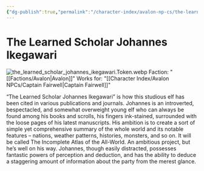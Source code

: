 ```yaml
---
{"dg-publish":true,"permalink":"/character-index/avalon-np-cs/the-learned-scholar-johannes-ikegawari/","title":"The Learned Scholar Johannes Ikegawari","tags":["Avalon","NPC"],"created":"2025-05-30T19:47:49.000-05:00"}
---
```


# The Learned Scholar Johannes Ikegawari
![the_learned_scholar_johannes_ikegawari.Token.webp](/img/user/Assets/Voidbound%20token%20images/the_learned_scholar_johannes_ikegawari.Token.webp)
Faction: "[[Factions/Avalon\|Avalon]]"
Works for: "[[Character Index/Avalon NPCs/Captain Fairwell\|Captain Fairwell]]"

“The Learned Scholar Johannes Ikegawari” is how this studious elf has been cited in various publications and journals. Johannes is an introverted, bespectacled, and somewhat overweight young elf who can always be found among his books and scrolls, his fingers ink-stained, surrounded with the loose pages of his latest manuscripts. His ambition is to create a sort of simple yet comprehensive summary of the whole world and its notable features – nations, weather patterns, histories, monsters, and so on. It will be called The Incomplete Atlas of the All-World. An ambitious project, but he’s well on his way. Johannes, though easily distracted, possesses fantastic powers of perception and deduction, and has the ability to deduce a staggering amount of information about the party from the merest glance.
